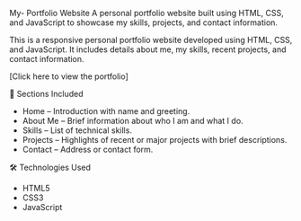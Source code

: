 My- Portfolio Website
A personal portfolio website built using HTML, CSS, and JavaScript to showcase my skills, projects, and contact information.

This is a responsive personal portfolio website developed using HTML, CSS, and JavaScript. It includes details about me, my skills, recent projects, and contact information.


[Click here to view the portfolio] 

📁 Sections Included
- Home – Introduction with name and greeting.
- About Me – Brief information about who I am and what I do.
- Skills – List of technical skills.
- Projects – Highlights of recent or major projects with brief descriptions.
- Contact – Address or contact form.

🛠️ Technologies Used
- HTML5  
- CSS3  
- JavaScript


